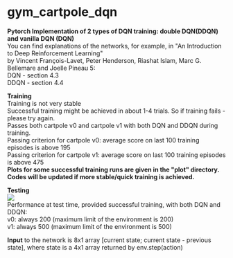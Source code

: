 # gym_cartpole_dqn
**Pytorch Implementation of 2 types of DQN training: double DQN(DDQN) and vanilla DQN (DQN)**  
You can find explanations of the networks, for example, in "An Introduction to Deep Reinforcement Learning"  
by Vincent François-Lavet, Peter Henderson, Riashat Islam, Marc G. Bellemare and Joelle Pineau 5:  
DQN - section 4.3  
DDQN - section 4.4

**Training**  
Training is not very stable  
Successful training might be achieved in about 1-4 trials. So if training fails - please try again.  
Passes both cartpole v0 and cartpole v1 with both DQN and DDQN during training.  
Passing criterion for cartpole v0: average score on last 100 training episodes is above 195  
Passing criterion for cartpole v1: average score on last 100 training episodes is above 475  
**Plots for some successful training runs are given in the "plot" directory.  
Codes will be  updated if more stable/quick training is achieved.**

**Testing**  
<img src="https://media.giphy.com/media/dv7EKfnjCwiTvqosmG/giphy.gif">  
Performance at test time, provided successful training, with both DQN and DDQN:  
v0: always 200 (maximum limit of the environment is 200)  
v1: always 500 (maximum limit of the environment is 500)

**Input** to the network is 8x1 array [current state; current state - previous state], 
  where state is a 4x1 array returned by env.step(action)
